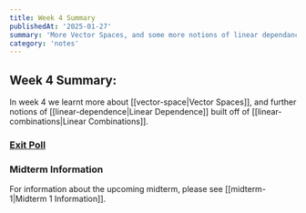 ```yaml
---
title: Week 4 Summary
publishedAt: '2025-01-27'
summary: 'More Vector Spaces, and some more notions of linear dependance / dependence'
category: 'notes'
---
```

## Week 4 Summary:

In week 4 we learnt more about [[vector-space|Vector Spaces]], and further notions of [[linear-dependence|Linear Dependence]] built off of [[linear-combinations|Linear Combinations]].

### [Exit Poll](https://forms.gle/a6jHBpKRndM34TVZA)

### Midterm Information
For information about the upcoming midterm, please see [[midterm-1|Midterm 1 Information]].